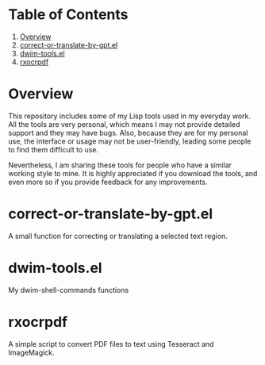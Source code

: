 
# Table of Contents

1.  [Overview](#org9343c5d)
2.  [correct-or-translate-by-gpt.el](#org3c2c653)
3.  [dwim-tools.el](#orge4badcd)
4.  [rxocrpdf](#orge8cc43d)


<a id="org9343c5d"></a>

# Overview

This repository includes some of my Lisp tools used in my everyday work. All the tools are very personal, which means I may not provide detailed support and they may have bugs. Also, because they are for my personal use, the interface or usage may not be user-friendly, leading some people to find them difficult to use.

Nevertheless, I am sharing these tools for people who have a similar working style to mine. It is highly appreciated if you download the tools, and even more so if you provide feedback for any improvements.


<a id="org3c2c653"></a>

# correct-or-translate-by-gpt.el

A small function for correcting or translating a selected text region.


<a id="orge4badcd"></a>

# dwim-tools.el

My dwim-shell-commands functions


<a id="orge8cc43d"></a>

# rxocrpdf

A simple script to convert PDF files to text using Tesseract and ImageMagick.

